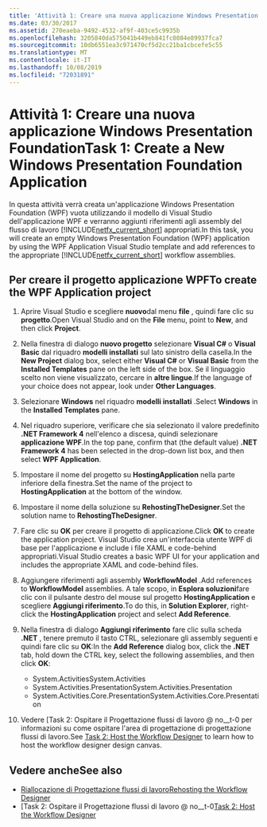 ```yaml
---
title: 'Attività 1: Creare una nuova applicazione Windows Presentation Foundation'
ms.date: 03/30/2017
ms.assetid: 270eaeba-9492-4532-af9f-403ce5c9935b
ms.openlocfilehash: 3205840da575041b449eb841fc8084e89937fca7
ms.sourcegitcommit: 10db6551ea3c971470cf5d2cc21ba1cbcefe5c55
ms.translationtype: MT
ms.contentlocale: it-IT
ms.lasthandoff: 10/08/2019
ms.locfileid: "72031891"
---
```

# <a name="task-1-create-a-new-windows-presentation-foundation-application"></a><span data-ttu-id="565c1-102">Attività 1: Creare una nuova applicazione Windows Presentation Foundation</span><span class="sxs-lookup"><span data-stu-id="565c1-102">Task 1: Create a New Windows Presentation Foundation Application</span></span>

<span data-ttu-id="565c1-103">In questa attività verrà creata un'applicazione Windows Presentation Foundation (WPF) vuota utilizzando il modello di Visual Studio dell'applicazione WPF e verranno aggiunti riferimenti agli assembly del flusso di lavoro [!INCLUDE[netfx_current_short](../../../includes/netfx-current-short-md.md)] appropriati.</span><span class="sxs-lookup"><span data-stu-id="565c1-103">In this task, you will create an empty Windows Presentation Foundation (WPF) application by using the WPF Application Visual Studio template and add references to the appropriate [!INCLUDE[netfx_current_short](../../../includes/netfx-current-short-md.md)] workflow assemblies.</span></span>  
  
## <a name="to-create-the-wpf-application-project"></a><span data-ttu-id="565c1-104">Per creare il progetto applicazione WPF</span><span class="sxs-lookup"><span data-stu-id="565c1-104">To create the WPF Application project</span></span>

1. <span data-ttu-id="565c1-105">Aprire Visual Studio e scegliere **nuovo**dal menu **file** , quindi fare clic su **progetto**.</span><span class="sxs-lookup"><span data-stu-id="565c1-105">Open Visual Studio and on the **File** menu, point to **New**, and then click **Project**.</span></span>

2. <span data-ttu-id="565c1-106">Nella finestra di dialogo **nuovo progetto** selezionare **Visual C#**  o **Visual Basic** dal riquadro **modelli installati** sul lato sinistro della casella.</span><span class="sxs-lookup"><span data-stu-id="565c1-106">In the **New Project** dialog box, select either **Visual C#** or **Visual Basic** from the **Installed Templates** pane on the left side of the box.</span></span> <span data-ttu-id="565c1-107">Se il linguaggio scelto non viene visualizzato, cercare in **altre lingue**.</span><span class="sxs-lookup"><span data-stu-id="565c1-107">If the language of your choice does not appear, look under **Other Languages**.</span></span>

3. <span data-ttu-id="565c1-108">Selezionare **Windows** nel riquadro **modelli installati** .</span><span class="sxs-lookup"><span data-stu-id="565c1-108">Select **Windows** in the **Installed Templates** pane.</span></span>

4. <span data-ttu-id="565c1-109">Nel riquadro superiore, verificare che sia selezionato il valore predefinito **.NET Framework 4** nell'elenco a discesa, quindi selezionare **applicazione WPF**.</span><span class="sxs-lookup"><span data-stu-id="565c1-109">In the top pane, confirm that (the default value) **.NET Framework 4** has been selected in the drop-down list box, and then select **WPF Application**.</span></span>

5. <span data-ttu-id="565c1-110">Impostare il nome del progetto su **HostingApplication** nella parte inferiore della finestra.</span><span class="sxs-lookup"><span data-stu-id="565c1-110">Set the name of the project to **HostingApplication** at the bottom of the window.</span></span>

6. <span data-ttu-id="565c1-111">Impostare il nome della soluzione su **RehostingTheDesigner**.</span><span class="sxs-lookup"><span data-stu-id="565c1-111">Set the solution name to **RehostingTheDesigner**.</span></span>

7. <span data-ttu-id="565c1-112">Fare clic su **OK** per creare il progetto di applicazione.</span><span class="sxs-lookup"><span data-stu-id="565c1-112">Click **OK** to create the application project.</span></span> <span data-ttu-id="565c1-113">Visual Studio crea un'interfaccia utente WPF di base per l'applicazione e include i file XAML e code-behind appropriati.</span><span class="sxs-lookup"><span data-stu-id="565c1-113">Visual Studio creates a basic WPF UI for your application and includes the appropriate XAML and code-behind files.</span></span>

8. <span data-ttu-id="565c1-114">Aggiungere riferimenti agli assembly **WorkflowModel** .</span><span class="sxs-lookup"><span data-stu-id="565c1-114">Add references to **WorkflowModel** assemblies.</span></span> <span data-ttu-id="565c1-115">A tale scopo, in **Esplora soluzioni**fare clic con il pulsante destro del mouse sul progetto **HostingApplication** e scegliere **Aggiungi riferimento**.</span><span class="sxs-lookup"><span data-stu-id="565c1-115">To do this, in **Solution Explorer**, right-click the **HostingApplication** project and select **Add Reference**.</span></span>

9. <span data-ttu-id="565c1-116">Nella finestra di dialogo **Aggiungi riferimento** fare clic sulla scheda **.NET** , tenere premuto il tasto CTRL, selezionare gli assembly seguenti e quindi fare clic su **OK**:</span><span class="sxs-lookup"><span data-stu-id="565c1-116">In the **Add Reference** dialog box, click the **.NET** tab, hold down the CTRL key, select the following assemblies, and then click **OK**:</span></span>

    - <span data-ttu-id="565c1-117">System.Activities</span><span class="sxs-lookup"><span data-stu-id="565c1-117">System.Activities</span></span>
    - <span data-ttu-id="565c1-118">System.Activities.Presentation</span><span class="sxs-lookup"><span data-stu-id="565c1-118">System.Activities.Presentation</span></span>
    - <span data-ttu-id="565c1-119">System.Activities.Core.Presentation</span><span class="sxs-lookup"><span data-stu-id="565c1-119">System.Activities.Core.Presentation</span></span>

10. <span data-ttu-id="565c1-120">Vedere [Task 2: Ospitare il Progettazione flussi di lavoro @ no__t-0 per informazioni su come ospitare l'area di progettazione di progettazione flussi di lavoro.</span><span class="sxs-lookup"><span data-stu-id="565c1-120">See [Task 2: Host the Workflow Designer](task-2-host-the-workflow-designer.md) to learn how to host the workflow designer design canvas.</span></span>

## <a name="see-also"></a><span data-ttu-id="565c1-121">Vedere anche</span><span class="sxs-lookup"><span data-stu-id="565c1-121">See also</span></span>

- [<span data-ttu-id="565c1-122">Riallocazione di Progettazione flussi di lavoro</span><span class="sxs-lookup"><span data-stu-id="565c1-122">Rehosting the Workflow Designer</span></span>](rehosting-the-workflow-designer.md)
- <span data-ttu-id="565c1-123">[Task 2: Ospitare il Progettazione flussi di lavoro @ no__t-0</span><span class="sxs-lookup"><span data-stu-id="565c1-123">[Task 2: Host the Workflow Designer](task-2-host-the-workflow-designer.md)</span></span>
